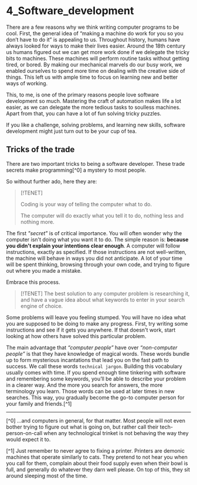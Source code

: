 # 4_Software_development

There are a few reasons why we think writing computer programs to be cool.
First, the general idea of “making a machine do work for you so you don’t have to do it” is appealing to us.
Throughout history, humans have always looked for ways to make their lives easier. Around the 18th century us humans figured out we can get more work done if we delegate the tricky bits to machines.
These machines will perform routine tasks without getting tired, or bored. By making our mechanical marvels do our busy work, we enabled ourselves 
 to spend more time on dealing with the creative side of things. This left us with ample time to focus on learning new and better ways of working.

This, to me, is one of the primary reasons people love software development so much.
Mastering the craft of automation makes life a lot easier, as we can delegate the more tedious tasks to soulless machines.
Apart from that, you can have a lot of fun solving tricky puzzles.

If you like a challenge, solving problems, and learning new skills, software development might just turn out to be your cup of tea.

## Tricks of the trade

There are two important tricks to being a software developer. These trade secrets make programming[^0] a mystery
to most people.

So without further ado, here they are:

> [!TENET]
>
> Coding is your way of telling the computer what to do.
>
> The computer will do exactly what you tell it to do, nothing less and nothing more.


The first *"secret"* is of critical importance. You will often wonder why the computer isn't doing what you want it to
do. The simple reason is: **because you didn't explain your intentions clear enough**. A computer will follow
instructions, exactly as specified. If those instructions are not well-written, the machine will behave in ways you did
not anticipate.  A lot of your time will be spent thinking, browsing through your own code,
and trying to figure out where you made a mistake.

Embrace this process.


> [!TENET]
> The best solution to any computer problem is researching it, and have a vague idea about what keywords to enter in
> your search engine of choice.


Some problems will leave you feeling stumped. You will have no idea what you are supposed to be doing to make any
progress.
First, try writing some instructions and see if it gets you anywhere. If that doesn't work, start looking at how others
have solved this particular problem.


The main advantage that _“computer people”_ have over _“non-computer people”_ is that they have knowledge of magical
words.
These words bundle up to form mysterious incantations that lead you on the fast path to success. We call these
words `technical jargon`.
Building this vocabulary usually comes with time. If you spend enough time tinkering with software and remembering some
keywords, you’ll be
able to describe your problem in a clearer way. And the more you search for answers, the more terminology you learn.
Those words can be used at later times in new searches. This way, you gradually become the go-to computer person for
your family and friends.[^1]

----

[^0] ...and computers in general, for that matter. Most people will not even bother trying to figure out what is
going on, but rather call their tech-person-on-call when any technological trinket is not behaving the way they would
expect it to.

[^1] Just remember to never agree to fixing a printer. Printers are demonic machines that operate similarly to cats.
They pretend to not hear you when you call for them, complain about their food supply even when their bowl is full, and generally do
whatever they darn well please. On top of this, they sit around sleeping most of the time.
